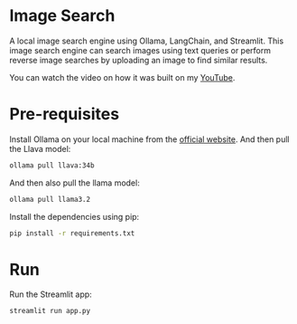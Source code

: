 # Image Search
A local image search engine using Ollama, LangChain, and Streamlit. This image search engine can search images using text queries or perform reverse image searches by uploading an image to find similar results.

You can watch the video on how it was built on my [YouTube](https://youtu.be/S9ugRzGjFtA).

# Pre-requisites
Install Ollama on your local machine from the [official website](https://ollama.com/). And then pull the Llava model:

```bash
ollama pull llava:34b
```

And then also pull the llama model:

```bash
ollama pull llama3.2
```

Install the dependencies using pip:

```bash
pip install -r requirements.txt
```

# Run
Run the Streamlit app:

```bash
streamlit run app.py
```